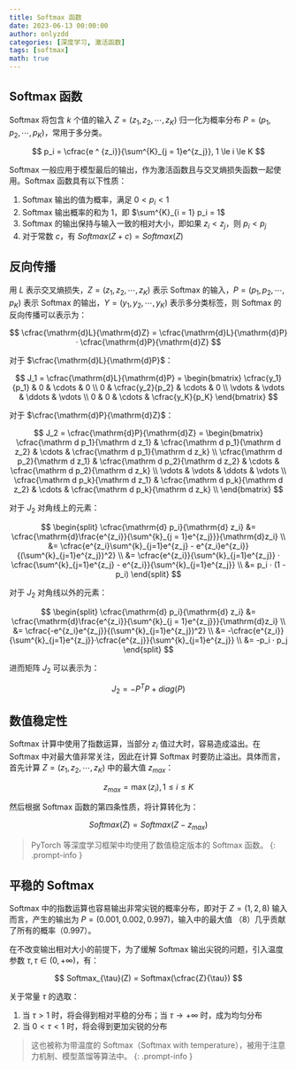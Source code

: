 ```yaml
---
title: Softmax 函数
date: 2023-06-13 00:00:00
author: onlyzdd
categories: [深度学习, 激活函数]
tags: [softmax]
math: true
---
```


## Softmax 函数

Softmax 将包含 $k$ 个值的输入 $Z = (z_1, z_2, \cdots, z_K)$ 归一化为概率分布 $P = (p_1, p_2, \cdots, p_K)$，常用于多分类。

$$
p_i = \cfrac{e ^ {z_i}}{\sum^{K}_{j = 1}e^{z_j}}, 1 \le i \le K
$$

Softmax 一般应用于模型最后的输出，作为激活函数且与交叉熵损失函数一起使用。Softmax 函数具有以下性质：

1. Softmax 输出的值为概率，满足 $0 < p_i < 1$
2. Softmax 输出概率的和为 $1$，即 $\sum^{K}_{i = 1} p_i = 1$
3. Softmax 的输出保持与输入一致的相对大小，即如果 $z_i < z_j$，则 $p_i < p_j$
4. 对于常数 $c$，有 $Softmax(Z+c) = Softmax(Z)$

## 反向传播

用 $L$ 表示交叉熵损失，$Z = (z_1, z_2, \cdots, z_K)$ 表示 Softmax 的输入，$P = (p_1, p_2, \cdots, p_K)$ 表示 Softmax 的输出，$Y = (y_1, y_2, \cdots, y_K)$ 表示多分类标签，则 Softmax 的反向传播可以表示为：

$$
\cfrac{\mathrm{d}L}{\mathrm{d}Z} = \cfrac{\mathrm{d}L}{\mathrm{d}P} · \cfrac{\mathrm{d}P}{\mathrm{d}Z}
$$

对于 $\cfrac{\mathrm{d}L}{\mathrm{d}P}$：

$$
J_1 = \cfrac{\mathrm{d}L}{\mathrm{d}P} = 
\begin{bmatrix}
\cfrac{y_1}{p_1} & 0 & \cdots & 0 \\
0 & \cfrac{y_2}{p_2} & \cdots & 0 \\
\vdots & \vdots & \ddots & \vdots \\
0 & 0 & \cdots & \cfrac{y_K}{p_K}
\end{bmatrix}
$$

对于 $\cfrac{\mathrm{d}P}{\mathrm{d}Z}$：

$$
J_2 = \cfrac{\mathrm{d}P}{\mathrm{d}Z} = 
\begin{bmatrix} 
\cfrac{\mathrm d p_1}{\mathrm d z_1} & \cfrac{\mathrm d p_1}{\mathrm d z_2} & \cdots & \cfrac{\mathrm d p_1}{\mathrm d z_k} \\
\cfrac{\mathrm d p_2}{\mathrm d z_1} & \cfrac{\mathrm d p_2}{\mathrm d z_2} & \cdots & \cfrac{\mathrm d p_2}{\mathrm d z_k} \\
\vdots & \vdots & \ddots & \vdots \\
\cfrac{\mathrm d p_k}{\mathrm d z_1} & \cfrac{\mathrm d p_k}{\mathrm d z_2} & \cdots & \cfrac{\mathrm d p_k}{\mathrm d z_k} \\
\end{bmatrix}
$$

对于 $J_2$ 对角线上的元素：

$$
\begin{split}
\cfrac{\mathrm{d} p_i}{\mathrm{d} z_i} &= \cfrac{\mathrm{d}\frac{e^{z_i}}{\sum^{k}_{j = 1}e^{z_j}}}{\mathrm{d}z_i} \\
&= \cfrac{e^{z_i}\sum^{k}_{j=1}e^{z_j} - e^{z_i}e^{z_i}}{(\sum^{k}_{j=1}e^{z_j})^2} \\
&= \cfrac{e^{z_i}}{\sum^{k}_{j=1}e^{z_j}} · \cfrac{\sum^{k}_{j=1}e^{z_j} - e^{z_i}}{\sum^{k}_{j=1}e^{z_j}} \\
&= p_i · (1 - p_i)
\end{split}
$$

对于 $J_2$ 对角线以外的元素：

$$
\begin{split}
\cfrac{\mathrm{d} p_i}{\mathrm{d} z_i} &= \cfrac{\mathrm{d}\frac{e^{z_i}}{\sum^{k}_{j = 1}e^{z_j}}}{\mathrm{d}z_i} \\
&= \cfrac{-e^{z_i}e^{z_j}}{(\sum^{k}_{j=1}e^{z_j})^2} \\
&= -\cfrac{e^{z_i}}{\sum^{k}_{j=1}e^{z_j}}·\cfrac{e^{z_j}}{\sum^{k}_{j=1}e^{z_j}} \\
&= -p_i · p_j
\end{split}
$$

进而矩阵 $J_2$ 可以表示为：

$$
J_2 = -P^TP + diag(P)
$$

## 数值稳定性

Softmax 计算中使用了指数运算，当部分 $z_i$ 值过大时，容易造成溢出。在 Softmax 中对最大值非常关注，因此在计算 Softmax 时要防止溢出。具体而言，首先计算 $Z = (z_1, z_2, \cdots, z_K)$ 中的最大值 $z_{max}$：

$$
z_{max} = \max(z_i), 1 \le i \le K
$$

然后根据 Softmax 函数的第四条性质，将计算转化为：

$$
Softmax(Z) = Softmax(Z - z_{max})
$$

> PyTorch 等深度学习框架中均使用了数值稳定版本的 Softmax 函数。
{: .prompt-info }

## 平稳的 Softmax

Softmax 中的指数运算也容易输出非常尖锐的概率分布，即对于 $Z = (1, 2, 8)$ 输入而言，产生的输出为 $P = (0.001, 0.002, 0.997)$，输入中的最大值 （$8$）几乎贡献了所有的概率（$0.997$）。

在不改变输出相对大小的前提下，为了缓解  Softmax 输出尖锐的问题，引入温度参数 $\tau, \tau \in (0, +\infty)$，有：

$$
Softmax_{\tau}(Z) = Softmax(\cfrac{Z}{\tau})
$$

关于常量 $\tau$ 的选取：

1. 当 $\tau > 1$ 时，将会得到相对平稳的分布；当 $\tau \rightarrow +\infty$ 时，成为均匀分布
2. 当 $0 < \tau < 1$ 时，将会得到更加尖锐的分布

> 这也被称为带温度的 Softmax（Softmax with temperature），被用于注意力机制、模型蒸馏等算法中。
{: .prompt-info }

